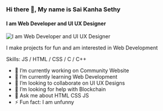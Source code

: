 ### Hi there 👋, My name is Sai Kanha Sethy
#### I am Web Developer and UI UX Designer
![I am Web Developer and UI UX Designer](https://media.licdn.com/dms/image/D5616AQG46IBUtSL9LQ/profile-displaybackgroundimage-shrink_350_1400/0/1677576649357?e=1683158400&v=beta&t=416fC9X-0tzi5YcXgSrRJfpILwCTmOdBR1yF0LMK1O0)

I make projects for fun and am interested in Web Development

Skills:  JS / HTML / CSS / C / C++

- 🔭 I’m currently working on Community Website 
- 🌱 I’m currently learning Web Development 
- 👯 I’m looking to collaborate on UI UX Designs 
- 🤔 I’m looking for help with Blockchain 
- 💬 Ask me about HTML CSS JS  
- ⚡ Fun fact: I am unfunny 




